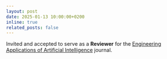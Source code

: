 ```yaml
---
layout: post
date: 2025-01-13 10:00:00+0200
inline: true
related_posts: false
---
```


Invited and accepted to serve as a **Reviewer** for the [Engineering Applications of Artificial Intelligence](https://www.sciencedirect.com/journal/engineering-applications-of-artificial-intelligence) journal.
